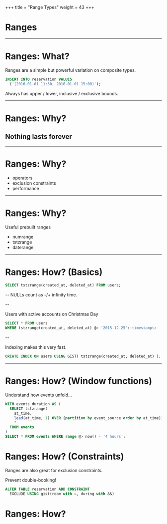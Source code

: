 +++
title = "Range Types"
weight = 43
+++

# Ranges

---

# Ranges: What?

Ranges are a simple but powerful variation on composite types.
````sql
INSERT INTO reservation VALUES 
  ('[2016-01-01 11:30, 2016-01-01 15:00)');
````

Always has upper / lower, inclusive / exclusive bounds.

---

# Ranges: Why?

## Nothing lasts forever

---

# Ranges: Why?

 * operators
 * exclusion constraints
 * performance

---

# Ranges: Why?

Useful prebuilt ranges

 * numrange
 * tstzrange
 * daterange

---

# Ranges: How? (Basics)

````sql
SELECT tstzrange(created_at, deleted_at) FROM users;
````

--
NULLs count as -/+ infinity time.

--

Users with active accounts on Christmas Day
````sql
SELECT * FROM users
WHERE tstzrange(created_at, deleted_at) @> '2015-12-25'::timestamptz
````

--

Indexing makes this very fast.
````sql
CREATE INDEX ON users USING GIST( tstzrange(created_at, deleted_at) );
````

---
# Ranges: How? (Window functions)

Understand how events unfold...
````sql
WITH events_duration AS (
  SELECT tstzrange(
    at_time,
    lead(at_time, 1) OVER (partition by event_source order by at_time)) as range,
    *
  FROM events
)
SELECT * FROM events WHERE range @> now() - '4 hours';
````

# Ranges: How? (Constraints)

Ranges are also great for exclusion constraints.

Prevent double-booking!
````sql
ALTER TABLE reservation ADD CONSTRAINT
  EXCLUDE USING gist(room with =, during with &&)
````

# Ranges: How?

